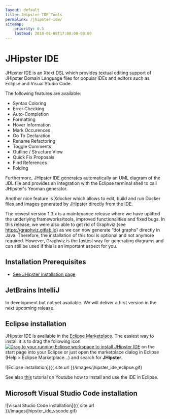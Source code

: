 ```yaml
---
layout: default
title: JHipster IDE Tools
permalink: /jhipster-ide/
sitemap:
    priority: 0.5
    lastmod: 2018-01-08T17:08:00-00:00
---
```


# <i class="fa fa-object-group"></i>JHipster IDE

JHipster IDE is an Xtext DSL which provides textual editing support of JHipster Domain Language files for popular IDEs and editors such as Eclipse and Visual Studio Code. 

The following features are available:

- Syntax Coloring
- Error Checking
- Auto-Completion
- Formatting
- Hover Information
- Mark Occurences
- Go To Declaration
- Rename Refactoring
- Toggle Comments
- Outline / Structure View
- Quick Fix Proposals
- Find References
- Folding

Furthermore, JHipster IDE generates automatically an UML diagram of the JDL file and provides an integration with the Eclipse terminal shell to call JHipster's Yeoman generator.

Another nice feature is Xdocker which allows to edit, build and run Docker files and images generated by JHipster directly from the IDE.

The newest version 1.3.x is a maintenance release where we have uplifted the underlying frameworks/tools, improved functionalities and fixed bugs. In this release, we were also able to get rid of Graphviz (see https://graphviz.gitlab.io) as we can now generate “dot graphs” directly in Java. Therefore, the installation of this tool is optional and not anymore required. However, Graphviz is the fastest way for generating diagrams and can still be used if this is an important aspect for you.

## Installation Prerequisites
- [See JHipster installation page ](http://www.jhipster.tech/installation/)

## JetBrains IntelliJ

In development but not yet available. We will deliver a first version in the next upcoming release.

## Eclipse installation

JHipster IDE is available in the [Eclipse Marketplace](https://marketplace.eclipse.org/content/jhipster-ide). The easiest way to install it is to drag the following icon <a href="http://marketplace.eclipse.org/marketplace-client-intro?mpc_install=3184658" class="drag" title="Drag to your running Eclipse workspace to install JHipster IDE"><img class="img-responsive" src="https://marketplace.eclipse.org/sites/all/themes/solstice/public/images/marketplace/btn-install.png" alt="Drag to your running Eclipse workspace to install JHipster IDE" /></a> on the start page into your Eclipse or just open the marketplace dialog in Eclipse (Help > Eclipse Marketplace...) and search for <b>JHipster</b>.

![Eclipse installation]({{ site.url }}/images/jhipster_ide_eclipse.gif)

See also <a href="https://www.youtube.com/embed/LERTahPqVjo">this</a> tutorial on Youtube how to install and use the IDE in Eclipse.

## Microsoft Visual Studio Code installation

![Visual Studio Code installation]({{ site.url }}/images/jhipster_ide_vscode.gif)
